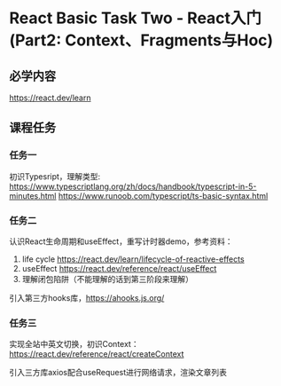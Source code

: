 # React Basic Task Two - React入门(Part2: Context、Fragments与Hoc)

## 必学内容
https://react.dev/learn
## 课程任务

### 任务一
初识Typesript，理解类型:
https://www.typescriptlang.org/zh/docs/handbook/typescript-in-5-minutes.html
https://www.runoob.com/typescript/ts-basic-syntax.html

### 任务二
认识React生命周期和useEffect，重写计时器demo，参考资料：
1. life cycle
https://react.dev/learn/lifecycle-of-reactive-effects
2. useEffect
https://react.dev/reference/react/useEffect
3. 理解闭包陷阱（不能理解的话到第三阶段来理解）

引入第三方hooks库，https://ahooks.js.org/

### 任务三
实现全站中英文切换，初识Context：
https://react.dev/reference/react/createContext

引入三方库axios配合useRequest进行网络请求，渲染文章列表